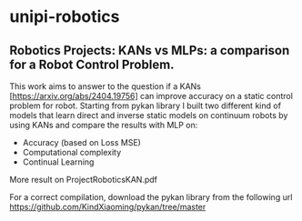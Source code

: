 # unipi-robotics
## Robotics Projects: KANs vs MLPs: a comparison for a Robot Control Problem.

This work aims to answer to the question if a KANs [https://arxiv.org/abs/2404.19756] can improve accuracy on a static control problem for robot.
Starting from pykan library I built two different kind of models that learn direct and inverse static models on continuum robots by using KANs and compare the results with MLP on:
- Accuracy (based on Loss MSE)
- Computational complexity
- Continual Learning

More result on ProjectRoboticsKAN.pdf

For a correct compilation, download the pykan library from the following url https://github.com/KindXiaoming/pykan/tree/master
